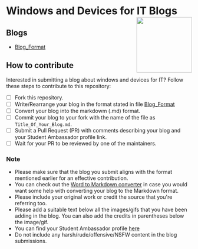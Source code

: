 # Windows and Devices for IT Blogs <img src=_ width=150 align='right'>

## Blogs
- [Blog_Format]()


## How to contribute
Interested in submitting a blog about windows and devices for IT?
Follow these steps to contribute to this repository:

* [ ] Fork this repository.
* [ ] Write/Rearrange your blog in the format stated in file [Blog_Format]()
* [ ] Convert your blog into the markdowm (.md) format.
* [ ] Commit your blog to your fork with the name of the file as ```Title_Of_Your_Blog.md```.
* [ ] Submit a Pull Request (PR) with comments describing your blog and your Student Ambassador profile link.
* [ ] Wait for your PR to be reviewed by one of the maintainers. 

### Note
* Please make sure that the blog you submit aligns with the format mentioned earlier for an effective contribution.
* You can check out the [Word to Markdown converter](https://word2md.com/) in case you would want some help with converting your blog to the Markdown format.
* Please include your original work or credit the source that you're referring too.
* Please add a suitable text below all the images/gifs that you have been adding in the blog. You can also add the credits in parentheses below the image/gif.
* You can find your Student Ambassador profile [here](https://studentambassadors.microsoft.com/en-US/profile)
* Do not include any harsh/rude/offensive/NSFW content in the blog submissions.
